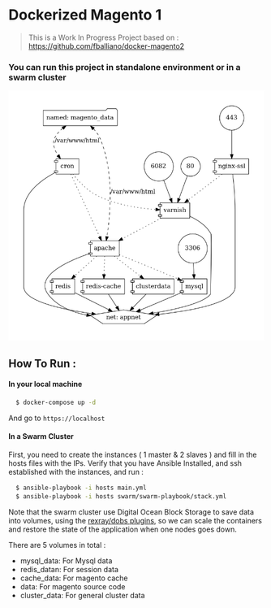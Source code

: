# Dockerized Magento 1

> This is a Work In Progress Project based on : https://github.com/fballiano/docker-magento2

### You can run this project in standalone environment or in a swarm cluster

![](demo/docker-compose.png)

## How To Run :


#### In your local machine

```bash
  $ docker-compose up -d
```

And go to `https://localhost`

#### In a Swarm Cluster

First, you need to create the instances ( 1 master & 2 slaves ) and fill in the hosts files with the IPs.
Verify that you have Ansible Installed, and ssh established with the instances, and run :

```bash
  $ ansible-playbook -i hosts main.yml
  $ ansible-playbook -i hosts swarm/swarm-playbook/stack.yml
```

Note that the swarm cluster use Digital Ocean Block Storage to save data into volumes, using  the  [rexray/dobs plugins](https://rexray.readthedocs.io/en/stable/user-guide/schedulers/docker/plug-ins/digitalocean/), so we can scale the containers and restore the state of the application when one nodes goes down.

There are 5 volumes in total :

 - mysql_data: For Mysql  data
 - redis_datan: For session data
 - cache_data: For magento cache
 - data: For magento source code
 - cluster_data: For general cluster data



